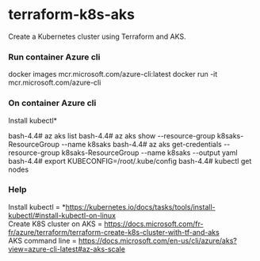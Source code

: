 # terraform-k8s-aks
Create a Kubernetes cluster using Terraform and AKS.

### Run container Azure cli
docker images mcr.microsoft.com/azure-cli:latest
docker run -it mcr.microsoft.com/azure-cli

### On container Azure cli
Install kubectl*

bash-4.4# az aks list
bash-4.4# az aks show --resource-group k8saks-ResourceGroup --name k8saks
bash-4.4# az aks get-credentials --resource-group k8saks-ResourceGroup --name k8saks --output yaml
bash-4.4# export KUBECONFIG=/root/.kube/config
bash-4.4# kubectl get nodes

### Help
Install kubectl           = *https://kubernetes.io/docs/tasks/tools/install-kubectl/#install-kubectl-on-linux \
Create K8S cluster on AKS = https://docs.microsoft.com/fr-fr/azure/terraform/terraform-create-k8s-cluster-with-tf-and-aks \
AKS command line          = https://docs.microsoft.com/en-us/cli/azure/aks?view=azure-cli-latest#az-aks-scale
